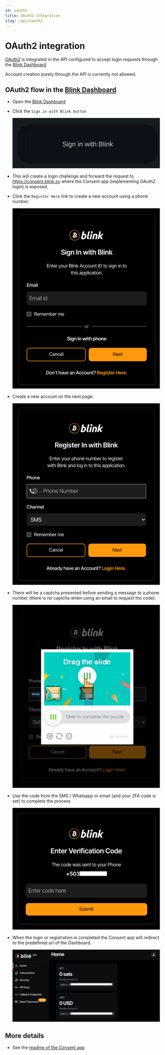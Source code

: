 ```yaml
---
id: oauth2
title: OAuth2 integration
slug: /api/oauth2
---
```


# OAuth2 integration

[OAuth2](https://oauth.net/2/) is integrated in the API configured to accept login requests through the [Blink Dashboard](https://dashboard.blink.sv).

Account creation purely through the API is currently not allowed.

## OAuth2 flow in the [Blink Dashboard](https://dashboard.blink.sv)

* Open the [Blink Dashboard](https://dashboard.blink.sv)

* Click the `Sign in with Blink button`

  ![](../images/dashboard_sign_in.png)

* This will create a login challenge and forward the request to https://consent.blink.sv where the Consent app (implementing OAuth2 login) is exposed.

* Click the `Register Here` link to create a new account using a phone number:

  ![](../images/consent_log_in.png)

* Create a new account on the next page:

  ![](../images/consent_register.png)

* There will be a captcha presented before sending a message to a phone number (there is no captcha when using an email to request the code):

  ![](../images/consent_captcha.png)

* Use the code from the SMS / Whatsapp or email (and your 2FA code is set) to complete the process

  ![](../images/consent_phone_code.png)

* When the login or registration is completed the Consent app will redirect to the predefined url of the Dashboard.

  ![](../images/dashboard_new.png)

## More details
* See the [readme of the Consent app](https://github.com/GaloyMoney/galoy/tree/main/apps/consent#readme)
